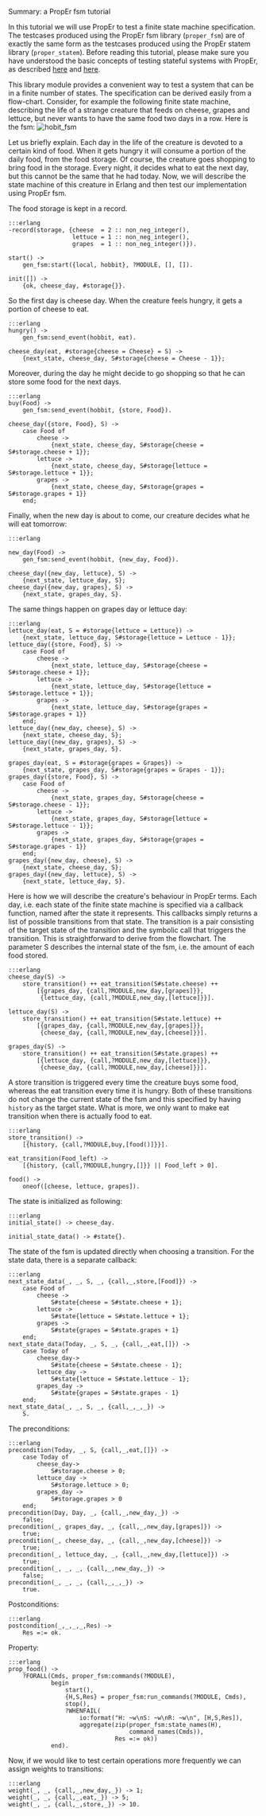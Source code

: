 Summary: a PropEr fsm tutorial

In this tutorial we will use PropEr to test a finite state machine
specification. The testcases produced using the PropEr fsm library
(`proper_fsm`) are of exactly the same form as the testcases produced
using the PropEr statem library (`proper_statem`). Before reading this
tutorial, please make sure you have understood the basic concepts of
testing stateful systems with PropEr, as described
[here](PropEr_testing_of_generic_servers.html) and
[here](PropEr_testing_of_process_interaction.html).

This library module provides a convenient way to test a system that
can be in a finite number of states. The specification can be derived
easily from a flow-chart. Consider, for example the following finite
state machine, describing the life of a strange creature that feeds on
cheese, grapes and lettuce, but never wants to have the same food two
days in a row. Here is the fsm: ![hobit_fsm](/images/hobbit_fsm.png)

Let us briefly explain. Each day in the life of the creature is
devoted to a certain kind of food. When it gets hungry it will
consume a portion of the daily food, from the food storage. Of
course, the creature goes shopping to bring food in the storage.
Every night, it decides what to eat the next day, but this cannot
be the same that he had today. Now, we will describe the state
machine of this creature in Erlang and then test our implementation
using PropEr fsm.

The food storage is kept in a record.

    :::erlang
    -record(storage, {cheese  = 2 :: non_neg_integer(),
                      lettuce = 1 :: non_neg_integer(),
                      grapes  = 1 :: non_neg_integer()}).

    start() ->
        gen_fsm:start({local, hobbit}, ?MODULE, [], []).

    init([]) ->
        {ok, cheese_day, #storage{}}.

So the first day is cheese day. When the creature feels hungry, it gets
a portion of cheese to eat.

    :::erlang
    hungry() ->
        gen_fsm:send_event(hobbit, eat).

    cheese_day(eat, #storage{cheese = Cheese} = S) ->
        {next_state, cheese_day, S#storage{cheese = Cheese - 1}};

Moreover, during the day he might decide to go shopping so that he can store
some food for the next days.

    :::erlang
    buy(Food) ->
        gen_fsm:send_event(hobbit, {store, Food}).

    cheese_day({store, Food}, S) ->
        case Food of
            cheese ->
                {next_state, cheese_day, S#storage{cheese = S#storage.cheese + 1}};
            lettuce ->
                {next_state, cheese_day, S#storage{lettuce = S#storage.lettuce + 1}};
            grapes ->
                {next_state, cheese_day, S#storage{grapes = S#storage.grapes + 1}}
        end;

Finally, when the new day is about to come, our creature decides what he will
eat tomorrow:

    :::erlang

    new_day(Food) ->
        gen_fsm:send_event(hobbit, {new_day, Food}).

    cheese_day({new_day, lettuce}, S) ->
        {next_state, lettuce_day, S};
    cheese_day({new_day, grapes}, S) ->
        {next_state, grapes_day, S}.

The same things happen on grapes day or lettuce day:

    :::erlang
    lettuce_day(eat, S = #storage{lettuce = Lettuce}) ->
        {next_state, lettuce_day, S#storage{lettuce = Lettuce - 1}};
    lettuce_day({store, Food}, S) ->
        case Food of
            cheese ->
                {next_state, lettuce_day, S#storage{cheese = S#storage.cheese + 1}};
            lettuce ->
                {next_state, lettuce_day, S#storage{lettuce = S#storage.lettuce + 1}};  
            grapes ->
                {next_state, lettuce_day, S#storage{grapes = S#storage.grapes + 1}}
        end;
    lettuce_day({new_day, cheese}, S) -> 
        {next_state, cheese_day, S};
    lettuce_day({new_day, grapes}, S) ->
        {next_state, grapes_day, S}.

    grapes_day(eat, S = #storage{grapes = Grapes}) ->
        {next_state, grapes_day, S#storage{grapes = Grapes - 1}};
    grapes_day({store, Food}, S) ->
        case Food of
            cheese ->
                {next_state, grapes_day, S#storage{cheese = S#storage.cheese - 1}};
            lettuce ->
                {next_state, grapes_day, S#storage{lettuce = S#storage.lettuce - 1}};
            grapes ->
                {next_state, grapes_day, S#storage{grapes = S#storage.grapes - 1}}
        end;
    grapes_day({new_day, cheese}, S) ->
        {next_state, cheese_day, S};
    grapes_day({new_day, lettuce}, S) ->
        {next_state, lettuce_day, S}.

Here is how we will describe the creature's behaviour in PropEr terms.
Each day, i.e. each state of the finite state machine is specified via
a callback function, named after the state it represents. This callbacks
simply returns a list of possible transitions from that state. The
transition is a pair consisting of the target state of the transition and
the symbolic call that triggers the transition. This is
straightforward to derive from the flowchart. The parameter S describes
the internal state of the fsm, i.e. the amount of each food stored.

    :::erlang
    cheese_day(S) ->
        store_transition() ++ eat_transition(S#state.cheese) ++
            [{grapes_day, {call,?MODULE,new_day,[grapes]}},
             {lettuce_day, {call,?MODULE,new_day,[lettuce]}}].

    lettuce_day(S) ->
        store_transition() ++ eat_transition(S#state.lettuce) ++
            [{grapes_day, {call,?MODULE,new_day,[grapes]}},
             {cheese_day, {call,?MODULE,new_day,[cheese]}}].

    grapes_day(S) ->
        store_transition() ++ eat_transition(S#state.grapes) ++
            [{lettuce_day, {call,?MODULE,new_day,[lettuce]}},
             {cheese_day, {call,?MODULE,new_day,[cheese]}}].

A store transition is triggered every time the creature buys
some food, whereas the eat transition every time it is hungry.
Both of these transitions do not change the current state of
the fsm and this specified by having `history` as the target
state. What is more, we only want to make eat transition when
there is actually food to eat.

    :::erlang
    store_transition() ->
        [{history, {call,?MODULE,buy,[food()]}}].

    eat_transition(Food_left) ->
        [{history, {call,?MODULE,hungry,[]}} || Food_left > 0].

    food() ->
        oneof([cheese, lettuce, grapes]).

The state is initialized as following:

    :::erlang
    initial_state() -> cheese_day.

    initial_state_data() -> #state{}.

The state of the fsm is updated directly when choosing a transition.
For the state data, there is a separate callback:

    :::erlang
    next_state_data(_, _, S, _, {call,_,store,[Food]}) ->
        case Food of
            cheese ->
                S#state{cheese = S#state.cheese + 1};
            lettuce ->
                S#state{lettuce = S#state.lettuce + 1};    
            grapes ->
                S#state{grapes = S#state.grapes + 1}
        end;
    next_state_data(Today, _, S, _, {call,_,eat,[]}) ->
        case Today of
            cheese_day->
                S#state{cheese = S#state.cheese - 1};
            lettuce_day ->
                S#state{lettuce = S#state.lettuce - 1};    
            grapes_day ->
                S#state{grapes = S#state.grapes - 1}
        end; 
    next_state_data(_, _, S, _, {call,_,_,_}) ->
        S.

The preconditions:

    :::erlang
    precondition(Today, _, S, {call,_,eat,[]}) ->
        case Today of
            cheese_day->
                S#storage.cheese > 0;
            lettuce_day ->
                S#storage.lettuce > 0;    
            grapes_day ->
                S#storage.grapes > 0
        end;
    precondition(Day, Day, _, {call,_,new_day,_}) ->
        false;
    precondition(_, grapes_day, _, {call,_,new_day,[grapes]}) ->
        true;
    precondition(_, cheese_day, _, {call,_,new_day,[cheese]}) ->
        true;
    precondition(_, lettuce_day, _, {call,_,new_day,[lettuce]}) ->
        true;
    precondition(_, _, _, {call,_,new_day,_}) ->
        false;
    precondition(_, _, _, {call,_,_,_}) ->
        true.

Postconditions:

    :::erlang
    postcondition(_,_,_,_,Res) ->
        Res =:= ok.

Property:

    :::erlang
    prop_food() ->
        ?FORALL(Cmds, proper_fsm:commands(?MODULE),
                begin
                    start(),
                    {H,S,Res} = proper_fsm:run_commands(?MODULE, Cmds),
                    stop(),
                    ?WHENFAIL(
                        io:format("H: ~w\nS: ~w\nR: ~w\n", [H,S,Res]),
                        aggregate(zip(proper_fsm:state_names(H),
                                      command_names(Cmds)),
                                  Res =:= ok))
                end).

Now, if we would like to test certain operations more frequently
we can assign weights to transitions:

    :::erlang
    weight(_, _, {call,_,new_day,_}) -> 1;
    weight(_, _, {call,_,eat,_}) -> 5;
    weight(_, _, {call,_,store,_}) -> 10.

<!-- kate: replace-tabs-save on; replace-tabs on; tab-width 8; -->
